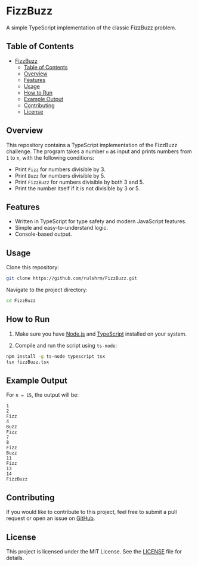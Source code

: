 # FizzBuzz

A simple TypeScript implementation of the classic FizzBuzz problem.

## Table of Contents
- [FizzBuzz](#fizzbuzz)
  - [Table of Contents](#table-of-contents)
  - [Overview](#overview)
  - [Features](#features)
  - [Usage](#usage)
  - [How to Run](#how-to-run)
  - [Example Output](#example-output)
  - [Contributing](#contributing)
  - [License](#license)

## Overview
This repository contains a TypeScript implementation of the FizzBuzz challenge. The program takes a number `n` as input and prints numbers from `1` to `n`, with the following conditions:

- Print `Fizz` for numbers divisible by 3.
- Print `Buzz` for numbers divisible by 5.
- Print `FizzBuzz` for numbers divisible by both 3 and 5.
- Print the number itself if it is not divisible by 3 or 5.

## Features
- Written in TypeScript for type safety and modern JavaScript features.
- Simple and easy-to-understand logic.
- Console-based output.

## Usage
Clone this repository:
```bash
git clone https://github.com/rulshrm/FizzBuzz.git
```

Navigate to the project directory:
```bash
cd FizzBuzz
```

## How to Run
1. Make sure you have [Node.js](https://nodejs.org/) and [TypeScript](https://www.typescriptlang.org/) installed on your system.

2. Compile and run the script using `ts-node`:
  ```bash
  npm install -g ts-node typescript tsx
  tsx fizzBuzz.tsx
  ```

## Example Output
For `n = 15`, the output will be:
```
1
2
Fizz
4
Buzz
Fizz
7
8
Fizz
Buzz
11
Fizz
13
14
FizzBuzz
```

## Contributing
If you would like to contribute to this project, feel free to submit a pull request or open an issue on [GitHub](https://github.com/rulshrm/FizzBuzz).

## License
This project is licensed under the MIT License. See the [LICENSE](/LICENSE) file for details.
